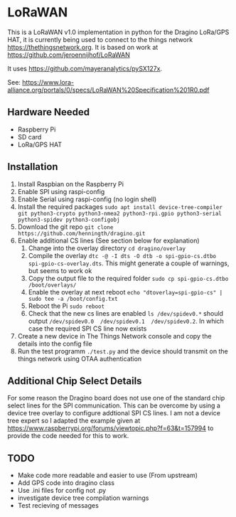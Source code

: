 # LoRaWAN
This is a LoRaWAN v1.0 implementation in python for the Dragino LoRa/GPS HAT, it is currently being used to connect to the things network https://thethingsnetwork.org.  It is based on work at https://github.com/jeroennijhof/LoRaWAN

It uses https://github.com/mayeranalytics/pySX127x.

See: https://www.lora-alliance.org/portals/0/specs/LoRaWAN%20Specification%201R0.pdf

## Hardware Needed
* Raspberry Pi
* SD card
* LoRa/GPS HAT

## Installation
1. Install Raspbian on the Raspberry Pi
2. Enable SPI using raspi-config
3. Enable Serial using raspi-config (no login shell)
4. Install the required packages `sudo apt install device-tree-compiler git python3-crypto python3-nmea2 python3-rpi.gpio python3-serial python3-spidev python3-configobj`
5. Download the git repo `git clone https://github.com/henningth/dragino.git`
6. Enable additional CS lines (See section below for explanation)
    1. Change into the overlay directory `cd dragino/overlay`
    2. Compile the overlay `dtc -@ -I dts -O dtb -o spi-gpio-cs.dtbo spi-gpio-cs-overlay.dts`.  This might generate a couple of warnings, but seems to work ok
    3. Copy the output file to the required folder `sudo cp spi-gpio-cs.dtbo /boot/overlays/`
    4. Enable the overlay at next reboot `echo "dtoverlay=spi-gpio-cs" | sudo tee -a /boot/config.txt`
    5. Reboot the Pi `sudo reboot`
    6. Check that the new cs lines are enabled `ls /dev/spidev0.*` should output `/dev/spidev0.0  /dev/spidev0.1  /dev/spidev0.2`.  In which case the required SPI CS line now exists
7. Create a new device in The Things Network console and copy the details into the config file
8. Run the test programm `./test.py` and the device should transmit on the things network using OTAA authentication

## Additional Chip Select Details
For some reason the Dragino board does not use one of the standard chip select lines for the SPI communication.  This can be overcome by using a device tree overlay to configure addtional SPI CS lines.  I am not a device tree expert so I adapted the example given at https://www.raspberrypi.org/forums/viewtopic.php?f=63&t=157994 to provide the code needed for this to work.  


## TODO
* Make code more readable and easier to use (From upstream)
* Add GPS code into dragino class
* Use .ini files for config not .py
* investigate device tree compilation warnings
* Test recieving of messages
